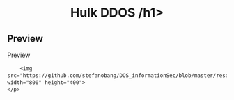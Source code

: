 <h1 align="center">Hulk DDOS /h1>

## Preview

<summary>Preview</summary>
    <p align="center">
        
        
        
        
        <img src="https://github.com/stefanobang/DOS_informationSec/blob/master/resource/Example1.png" width="800" height="400">
    </p>
